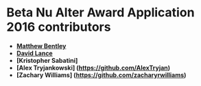 
Beta Nu Alter Award Application 2016 contributors
============================================

* **[Matthew Bentley](https://github.com/matthewbentley)**
* **[David Lance](https://github.com/DLance96)**
* **[Kristopher Sabatini]**
* **[Alex Tryjankowski] (https://github.com/AlexTryjan)**
* **[Zachary Williams] (https://github.com/zacharyrwilliams)**
